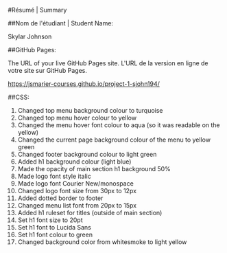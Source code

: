 #Résumé | Summary

##Nom de l'étudiant | Student Name: 

Skylar Johnson

##GitHub Pages: 

The URL of your live GitHub Pages site. L'URL de la version en ligne de votre site sur GitHub Pages.

https://jsmarier-courses.github.io/project-1-sjohn194/

##CSS:

1. Changed top menu background colour to turquoise
2. Changed top menu hover colour to yellow
3. Changed the menu hover font colour to aqua (so it was readable on the yellow)
4. Changed the current page background colour of the menu to yellow green
5. Changed footer background colour to light green
6. Added h1 background colour (light blue)
7. Made the opacity of main section h1 background 50%
8. Made logo font style italic
9. Made logo font Courier New/monospace
10. Changed logo font size from 30px to 12px
11. Added dotted border to footer
12. Changed menu list font from 20px to 15px
13. Added h1 ruleset for titles (outside of main section)
14. Set h1 font size to 20pt
15. Set h1 font to Lucida Sans
16. Set h1 font colour to green
17. Changed background color from whitesmoke to light yellow